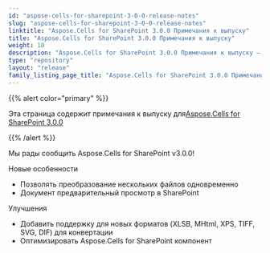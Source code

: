 ```yaml
---
id: "aspose-cells-for-sharepoint-3-0-0-release-notes"
slug: "aspose-cells-for-sharepoint-3-0-0-release-notes"
linktitle: "Aspose.Cells for SharePoint 3.0.0 Примечания к выпуску"
title: "Aspose.Cells for SharePoint 3.0.0 Примечания к выпуску"
weight: 10
description: "Aspose.Cells for SharePoint 3.0.0 Примечания к выпуску – the latest updates and fixes."
type: "repository"
layout: "release"
family_listing_page_title: "Aspose.Cells for SharePoint 3.0.0 Примечания к выпуску"
---
```

{{% alert color="primary" %}} 

 Эта страница содержит примечания к выпуску для[Aspose.Cells for SharePoint 3.0.0](https://releases.aspose.com/cells/sharepoint/new-releases/aspose.cells-for-sharepoint-3.0.0/)

{{% /alert %}} 

 Мы рады сообщить Aspose.Cells for SharePoint v3.0.0!

 Новые особенности

- Позволять
 преобразование нескольких файлов одновременно
- Документ
 предварительный просмотр в SharePoint

 Улучшения

- Добавить поддержку
для новых форматов (XLSB, MHtml, XPS, TIFF, SVG, DIF) для конвертации
- Оптимизировать Aspose.Cells
 for SharePoint компонент
